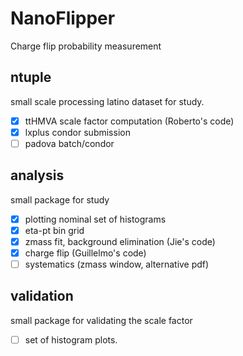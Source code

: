 # NanoFlipper
Charge flip probability measurement

## ntuple
small scale processing latino dataset for study.
- [x] ttHMVA scale factor computation (Roberto's code)
- [x] lxplus condor submission
- [ ] padova batch/condor

## analysis
small package for study
- [x] plotting nominal set of histograms
- [x] eta-pt bin grid
- [x] zmass fit, background elimination (Jie's code)
- [x] charge flip (Guillelmo's code)
- [ ] systematics (zmass window, alternative pdf)

## validation
small package for validating the scale factor
- [ ] set of histogram plots.
